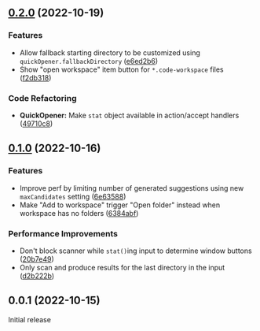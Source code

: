 ## [0.2.0](https://github.com/mogelbrod/quick-opener/compare/v0.1.0...v0.2.0) (2022-10-19)


### Features

* Allow fallback starting directory to be customized using `quickOpener.fallbackDirectory` ([e6ed2b6](https://github.com/mogelbrod/quick-opener/commit/e6ed2b63e515a5c21810ed4a68c1bfc03f6eef97))
* Show "open workspace" item button for `*.code-workspace` files ([f2db318](https://github.com/mogelbrod/quick-opener/commit/f2db31895f2aff77b30b91a941d535b233581046))


### Code Refactoring

* **QuickOpener:** Make `stat` object available in action/accept handlers ([49710c8](https://github.com/mogelbrod/quick-opener/commit/49710c815eaff136e4b29d73f0da784c1eaea1cc))

## [0.1.0](https://github.com/mogelbrod/quick-opener/compare/v0.0.1...v0.1.0) (2022-10-16)


### Features

* Improve perf by limiting number of generated suggestions using new `maxCandidates` setting ([6e63588](https://github.com/mogelbrod/quick-opener/commit/6e63588b6cb4cf95ba90a20ead6d6826b5d58ed6))
* Make "Add to workspace" trigger "Open folder" instead when workspace has no folders ([6384abf](https://github.com/mogelbrod/quick-opener/commit/6384abfbf0c37b4e82f2a6ccae933a48e9a1d5a1))


### Performance Improvements

* Don't block scanner while `stat()`ing input to determine window buttons ([20b7e49](https://github.com/mogelbrod/quick-opener/commit/20b7e49f0cecd4c929f85297f8791565bac516fe))
* Only scan and produce results for the last directory in the input ([d2b222b](https://github.com/mogelbrod/quick-opener/commit/d2b222bca9f72b5b7c8b504e6c85b8a20248eddc))


## 0.0.1 (2022-10-15)

Initial release
